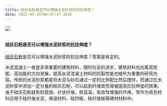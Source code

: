 ```yaml
---
title: 硅灰石粉是否可以增强水泥砂浆的抗拉伸度？
date: 2022-05-26T00:57:17.419Z
---
```

![](http://www.yuanlinquan.com/static/upload/image/20220302/1646182077925357.jpg)

![](<>)

#### 硅灰石粉是否可以增强水泥砂浆的抗拉伸度？

[硅灰石粉](http://www.yuanlinquan.com/)是否可以增强水泥砂浆的抗拉伸度？答案是肯定的。

水泥混凝土一直是非常重要的建筑材料，随时社会的进步，建筑材料也向着高性能、高功能的方向发展，提高水泥混凝土材料的抗裂性能也被列为重要的研究内容。传统的水泥砂浆都是将水泥与砂石通过一定的比例配比然后搅拌，而通过在水泥砂浆中添加一定分量的硅灰石粉，可以起到纤维改性增强提高抗拉伸度的效果。由于硅灰石粉就有耐腐蚀，针状纤维，耐高温，有改性增强的作用，常作为填充材料应用于硅纤维水泥，保温材料，硅钙板，硅纤维板等建材材料中。